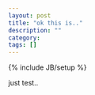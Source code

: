 ```yaml
---
layout: post
title: "ok this is.."
description: ""
category: 
tags: []
---
```

{% include JB/setup %}

just test..

